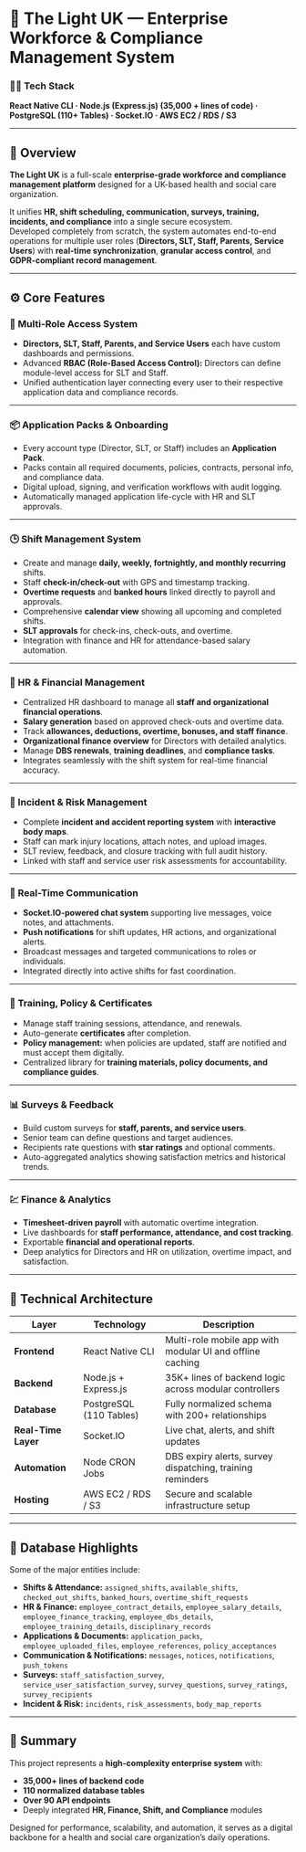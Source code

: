 # 🏥 The Light UK — Enterprise Workforce & Compliance Management System

### 🧑‍💻 Tech Stack
**React Native CLI · Node.js (Express.js) (35,000 + lines of code) · PostgreSQL (110+ Tables) · Socket.IO · AWS EC2 / RDS / S3**

---

## 📘 Overview
**The Light UK** is a full-scale **enterprise-grade workforce and compliance management platform** designed for a UK-based health and social care organization.

It unifies **HR, shift scheduling, communication, surveys, training, incidents, and compliance** into a single secure ecosystem.  
Developed completely from scratch, the system automates end-to-end operations for multiple user roles (**Directors, SLT, Staff, Parents, Service Users**) with **real-time synchronization**, **granular access control**, and **GDPR-compliant record management**.

---

## ⚙️ Core Features

### 👥 Multi-Role Access System
- **Directors, SLT, Staff, Parents, and Service Users** each have custom dashboards and permissions.  
- Advanced **RBAC (Role-Based Access Control):** Directors can define module-level access for SLT and Staff.  
- Unified authentication layer connecting every user to their respective application data and compliance records.

---

### 📦 Application Packs & Onboarding
- Every account type (Director, SLT, or Staff) includes an **Application Pack**.  
- Packs contain all required documents, policies, contracts, personal info, and compliance data.  
- Digital upload, signing, and verification workflows with audit logging.  
- Automatically managed application life-cycle with HR and SLT approvals.

---

### 🕒 Shift Management System
- Create and manage **daily, weekly, fortnightly, and monthly recurring** shifts.  
- Staff **check-in/check-out** with GPS and timestamp tracking.  
- **Overtime requests** and **banked hours** linked directly to payroll and approvals.  
- Comprehensive **calendar view** showing all upcoming and completed shifts.  
- **SLT approvals** for check-ins, check-outs, and overtime.  
- Integration with finance and HR for attendance-based salary automation.

---

### 💼 HR & Financial Management
- Centralized HR dashboard to manage all **staff and organizational financial operations**.  
- **Salary generation** based on approved check-outs and overtime data.  
- Track **allowances, deductions, overtime, bonuses, and staff finance**.  
- **Organizational finance overview** for Directors with detailed analytics.  
- Manage **DBS renewals**, **training deadlines**, and **compliance tasks**.  
- Integrates seamlessly with the shift system for real-time financial accuracy.

---

### 🚨 Incident & Risk Management
- Complete **incident and accident reporting system** with **interactive body maps**.  
- Staff can mark injury locations, attach notes, and upload images.  
- SLT review, feedback, and closure tracking with full audit history.  
- Linked with staff and service user risk assessments for accountability.

---

### 💬 Real-Time Communication
- **Socket.IO-powered chat system** supporting live messages, voice notes, and attachments.  
- **Push notifications** for shift updates, HR actions, and organizational alerts.  
- Broadcast messages and targeted communications to roles or individuals.  
- Integrated directly into active shifts for fast coordination.

---

### 🧠 Training, Policy & Certificates
- Manage staff training sessions, attendance, and renewals.  
- Auto-generate **certificates** after completion.  
- **Policy management:** when policies are updated, staff are notified and must accept them digitally.  
- Centralized library for **training materials, policy documents, and compliance guides**.

---

### 📊 Surveys & Feedback
- Build custom surveys for **staff, parents, and service users**.  
- Senior team can define questions and target audiences.  
- Recipients rate questions with **star ratings** and optional comments.  
- Auto-aggregated analytics showing satisfaction metrics and historical trends.

---

### 💹 Finance & Analytics
- **Timesheet-driven payroll** with automatic overtime integration.  
- Live dashboards for **staff performance, attendance, and cost tracking**.  
- Exportable **financial and operational reports**.  
- Deep analytics for Directors and HR on utilization, overtime impact, and satisfaction.

---

## 🧩 Technical Architecture

| Layer | Technology | Description |
|-------|-------------|-------------|
| **Frontend** | React Native CLI | Multi-role mobile app with modular UI and offline caching |
| **Backend** | Node.js + Express.js | 35K+ lines of backend logic across modular controllers |
| **Database** | PostgreSQL (110 Tables) | Fully normalized schema with 200+ relationships |
| **Real-Time Layer** | Socket.IO | Live chat, alerts, and shift updates |
| **Automation** | Node CRON Jobs | DBS expiry alerts, survey dispatching, training reminders |
| **Hosting** | AWS EC2 / RDS / S3 | Secure and scalable infrastructure setup |

---

## 🧮 Database Highlights

Some of the major entities include:

- **Shifts & Attendance:** `assigned_shifts`, `available_shifts`, `checked_out_shifts`, `banked_hours`, `overtime_shift_requests`  
- **HR & Finance:** `employee_contract_details`, `employee_salary_details`, `employee_finance_tracking`, `employee_dbs_details`, `employee_training_details`, `disciplinary_records`  
- **Applications & Documents:** `application_packs`, `employee_uploaded_files`, `employee_references`, `policy_acceptances`  
- **Communication & Notifications:** `messages`, `notices`, `notifications`, `push_tokens`  
- **Surveys:** `staff_satisfaction_survey`, `service_user_satisfaction_survey`, `survey_questions`, `survey_ratings`, `survey_recipients`  
- **Incident & Risk:** `incidents`, `risk_assessments`, `body_map_reports`

---

## 🧠 Summary
This project represents a **high-complexity enterprise system** with:  
- **35,000+ lines of backend code**  
- **110 normalized database tables**  
- **Over 90 API endpoints**  
- Deeply integrated **HR, Finance, Shift, and Compliance** modules  

Designed for performance, scalability, and automation, it serves as a digital backbone for a health and social care organization’s daily operations.
